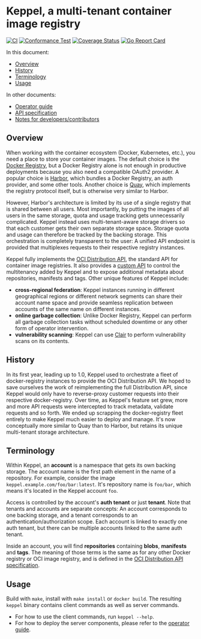# Keppel, a multi-tenant container image registry

[![CI](https://github.com/sapcc/keppel/actions/workflows/ci.yaml/badge.svg)](https://github.com/sapcc/keppel/actions/workflows/ci.yaml)
[![Conformance Test](https://github.com/sapcc/keppel/actions/workflows/oci-distribution-conformance.yml/badge.svg)](https://github.com/sapcc/keppel/actions/workflows/oci-distribution-conformance.yml)
[![Coverage Status](https://coveralls.io/repos/github/sapcc/keppel/badge.svg?branch=master)](https://coveralls.io/github/sapcc/keppel?branch=master)
[![Go Report Card](https://goreportcard.com/badge/github.com/sapcc/keppel)](https://goreportcard.com/report/github.com/sapcc/keppel)

In this document:

- [Overview](#overview)
- [History](#history)
- [Terminology](#terminology)
- [Usage](#usage)

In other documents:

- [Operator guide](./docs/operator-guide.md)
- [API specification](./docs/api-spec.md)
- [Notes for developers/contributors](./CONTRIBUTING.md)

## Overview

When working with the container ecosystem (Docker, Kubernetes, etc.), you need a place to store your container images.
The default choice is the [Docker Registry](https://github.com/docker/distribution), but a Docker Registry alone is not
enough in productive deployments because you also need a compatible OAuth2 provider. A popular choice is
[Harbor](https://goharbor.io), which bundles a Docker Registry, an auth provider, and some other tools. Another choice
is [Quay](https://github.com/quay/quay), which implements the registry protocol itself, but is otherwise very similar to
Harbor.

However, Harbor's architecture is limited by its use of a single registry that is shared between all users. Most
importantly, by putting the images of all users in the same storage, quota and usage tracking gets unnecessarily
complicated. Keppel instead uses multi-tenant-aware storage drivers so that each customer gets their own separate
storage space. Storage quota and usage can therefore be tracked by the backing storage. This orchestration is completely
transparent to the user: A unified API endpoint is provided that multiplexes requests to their respective registry
instances.

Keppel fully implements the [OCI Distribution API][dist-api], the standard API for container image registries. It also
provides a [custom API](docs/api-spec.md) to control the multitenancy added by Keppel and to expose additional metadata
about repositories, manifests and tags. Other unique features of Keppel include:

- **cross-regional federation**: Keppel instances running in different geographical regions or different network
  segments can share their account name space and provide seamless replication between accounts of the same name on
  different instances.
- **online garbage collection**: Unlike Docker Registry, Keppel can perform all garbage collection tasks without
  scheduled downtime or any other form of operator intervention.
- **vulnerability scanning**: Keppel can use [Clair](https://quay.github.io/clair/) to perform vulnerability scans on
  its contents.

[dist-api]: https://github.com/opencontainers/distribution-spec

## History

In its first year, leading up to 1.0, Keppel used to orchestrate a fleet of docker-registry instances to provide the
OCI Distribution API. We hoped to save ourselves the work of reimplementing the full Distribution API, since Keppel
would only have to reverse-proxy customer requests into their respective docker-registry. Over time, as Keppel's feature
set grew, more and more API requests were intercepted to track metadata, validate requests and so forth. We ended up
scrapping the docker-registry fleet entirely to make Keppel much easier to deploy and manage. It's now conceptually more
similar to Quay than to Harbor, but retains its unique multi-tenant storage architecture.

## Terminology

Within Keppel, an **account** is a namespace that gets its own backing storage. The account name is the first path
element in the name of a repository. For example, consider the image `keppel.example.com/foo/bar:latest`. It's
repository name is `foo/bar`, which means it's located in the Keppel account `foo`.

Access is controlled by the account's **auth tenant** or just **tenant**. Note that tenants and accounts are separate
concepts: An account corresponds to one backing storage, and a tenant corresponds to an authentication/authorization
scope. Each account is linked to exactly one auth tenant, but there can be multiple accounts linked to the same auth
tenant.

Inside an account, you will find **repositories** containing **blobs**, **manifests** and **tags**. The meaning of those
terms is the same as for any other Docker registry or OCI image registry, and is defined in the [OCI Distribution API
specification][dist-api].

## Usage

Build with `make`, install with `make install` or `docker build`. The resulting `keppel` binary contains client commands
as well as server commands.

- For how to use the client commands, run `keppel --help`.
- For how to deploy the server components, please refer to the [operator guide](./docs/operator-guide.md).
